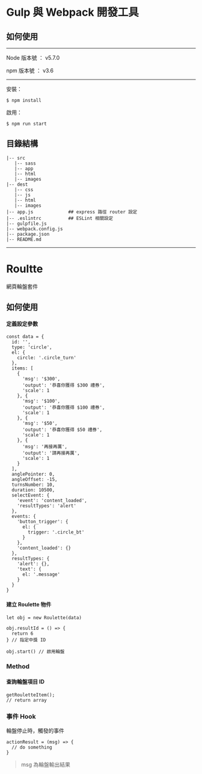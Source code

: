 # Gulp 與 Webpack 開發工具

## 如何使用

--------------------------------------------------------------------------------

Node 版本號 ： v5.7.0

npm 版本號 ： v3.6

--------------------------------------------------------------------------------

安裝：

```
$ npm install
```

啟用：

```
$ npm run start
```

## 目錄結構

```
|-- src
   |-- sass
   |-- app
   |-- html
   |-- images
|-- dest
   |-- css
   |-- js
   |-- html
   |-- images
|-- app.js             ## express 路徑 router 設定
|-- .eslintrc          ## ESLint 相關設定
|-- gulpfile.js
|-- webpack.config.js
|-- package.json
|-- README.md
```

***

# Roultte

網頁輪盤套件

## 如何使用

#### 定義設定參數

```
const data = {
  id: '',
  type: 'circle',
  el: {
    circle: '.circle_turn'
  },
  items: [
    {
      'msg': '$300',
      'output': '恭喜你獲得 $300 禮券',
      'scale': 1
    }, {
      'msg': '$100',
      'output': '恭喜你獲得 $100 禮券',
      'scale': 1
    }, {
      'msg': '$50',
      'output': '恭喜你獲得 $50 禮券',
      'scale': 1
    }, {
      'msg': '再接再厲',
      'output': '請再接再厲',
      'scale': 1
    }
  ],
  anglePointer: 0,
  angleOffset: -15,
  turnsNumber: 10,
  duration: 10500,
  selectEvent: {
    'event': 'content_loaded',
    'resultTypes': 'alert'
  },
  events: {
    'button_trigger': {
      el: {
        trigger: '.circle_bt'
      }
    },
    'content_loaded': {}
  },
  resultTypes: {
    'alert': {},
    'text': {
      el: '.message'
    }
  }
}
```

#### 建立 Roulette 物件

```{.javascript}
let obj = new Roulette(data)

obj.resultId = () => {
  return 6
} // 指定中獎 ID

obj.start() // 啟用輪盤
```

### Method

#### 查詢輪盤項目 ID

```
getRouletteItem();
// return array
```

### 事件 Hook

輪盤停止時，觸發的事件

```
actionResult = (msg) => {
  // do something
}
```
> msg 為輪盤輸出結果
